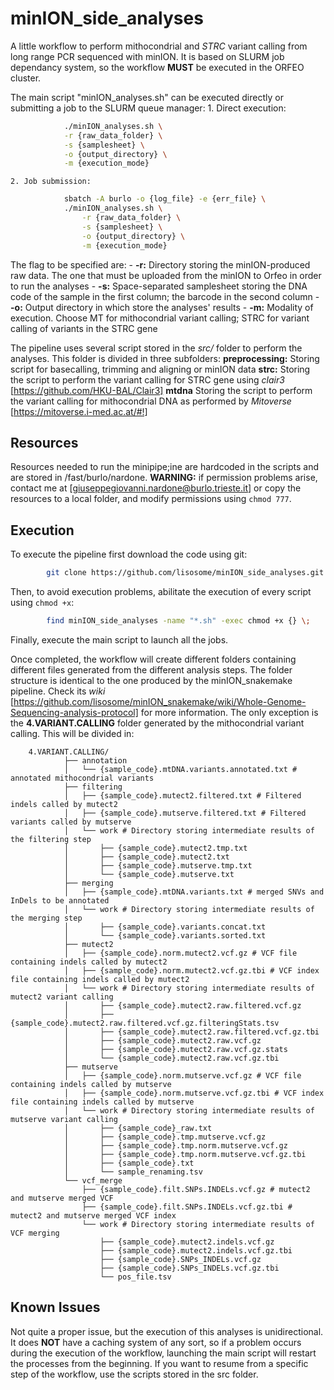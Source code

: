 # minION_side_analyses

A little workflow to perform mithocondrial and *STRC* variant calling from long range PCR sequenced with minION. It is based on SLURM job dependancy system, so the workflow **MUST** be executed in the ORFEO cluster. 

The main script "minION_analyses.sh" can be executed directly or submitting a job to the SLURM queue manager:
    1. Direct execution:
```bash
            ./minION_analyses.sh \
            -r {raw_data_folder} \
            -s {samplesheet} \
            -o {output_directory} \
            -m {execution_mode}

```
    2. Job submission:
```bash
            sbatch -A burlo -o {log_file} -e {err_file} \
            ./minION_analyses.sh \
                -r {raw_data_folder} \
                -s {samplesheet} \
                -o {output_directory} \
                -m {execution_mode}
```

The flag to be specified are:
    - **-r:** Directory storing the minION-produced raw data. The one that must be uploaded from the minION to Orfeo in order to run the analyses
    - **-s:** Space-separated samplesheet storing the DNA code of the sample in the first column; the barcode in the second column
    - **-o:** Output directory in which store the analyses' results
    - **-m:** Modality of execution. Choose MT for mithocondrial variant calling; STRC for variant calling of variants in the STRC gene

The pipeline uses several script stored in the *src/* folder to perform the analyses. This folder is divided in three subfolders:
    **preprocessing:** Storing script for basecalling, trimming and aligning or minION data
    **strc:** Storing the script to perform the variant calling for STRC gene using *clair3* [https://github.com/HKU-BAL/Clair3]
    **mtdna** Storing the script to perform the variant calling for mithocondrial DNA as performed by *Mitoverse* [https://mitoverse.i-med.ac.at/#!]

## Resources

Resources needed to run the minipipe;ine are hardcoded in the scripts and are stored in /fast/burlo/nardone. 
**WARNING:** if permission problems arise, contact me at [giuseppegiovanni.nardone@burlo.trieste.it] or copy the resources to a local folder, and modify permissions using `chmod 777`.

## Execution

To execute the pipeline first download the code using git:
    
```bash
        git clone https://github.com/lisosome/minION_side_analyses.git
```

Then, to avoid execution problems, abilitate the execution of every script using `chmod +x`:

```bash
        find minION_side_analyses -name "*.sh" -exec chmod +x {} \;
```

Finally, execute the main script to launch all the jobs.


Once completed, the workflow will create different folders containing different files generated from the different analysis steps. The folder structure is identical to the one produced by the minION_snakemake pipeline. Check its *wiki* [https://github.com/lisosome/minION_snakemake/wiki/Whole-Genome-Sequencing-analysis-protocol] for more information.
The only exception is the **4.VARIANT.CALLING** folder generated by the mithocondrial variant calling. This will be divided in:
    
```
    4.VARIANT.CALLING/
            ├── annotation
            │   └── {sample_code}.mtDNA.variants.annotated.txt # annotated mithocondrial variants
            ├── filtering
            │   ├── {sample_code}.mutect2.filtered.txt # Filtered indels called by mutect2
            │   ├── {sample_code}.mutserve.filtered.txt # Filtered variants called by mutserve
            │   └── work # Directory storing intermediate results of the filtering step
            │       ├── {sample_code}.mutect2.tmp.txt
            │       ├── {sample_code}.mutect2.txt
            │       ├── {sample_code}.mutserve.tmp.txt
            │       └── {sample_code}.mutserve.txt
            ├── merging 
            │   ├── {sample_code}.mtDNA.variants.txt # merged SNVs and InDels to be annotated
            │   └── work # Directory storing intermediate results of the merging step
            │       ├── {sample_code}.variants.concat.txt
            │       └── {sample_code}.variants.sorted.txt
            ├── mutect2 
            │   ├── {sample_code}.norm.mutect2.vcf.gz # VCF file containing indels called by mutect2
            │   ├── {sample_code}.norm.mutect2.vcf.gz.tbi # VCF index file containing indels called by mutect2
            │   └── work # Directory storing intermediate results of mutect2 variant calling 
            │       ├── {sample_code}.mutect2.raw.filtered.vcf.gz
            │       ├── {sample_code}.mutect2.raw.filtered.vcf.gz.filteringStats.tsv
            │       ├── {sample_code}.mutect2.raw.filtered.vcf.gz.tbi
            │       ├── {sample_code}.mutect2.raw.vcf.gz
            │       ├── {sample_code}.mutect2.raw.vcf.gz.stats
            │       └── {sample_code}.mutect2.raw.vcf.gz.tbi
            ├── mutserve
            │   ├── {sample_code}.norm.mutserve.vcf.gz # VCF file containing indels called by mutserve
            │   ├── {sample_code}.norm.mutserve.vcf.gz.tbi # VCF index file containing indels called by mutserve
            │   └── work # Directory storing intermediate results of mutserve variant calling
            │       ├── {sample_code}_raw.txt
            │       ├── {sample_code}.tmp.mutserve.vcf.gz
            │       ├── {sample_code}.tmp.norm.mutserve.vcf.gz
            │       ├── {sample_code}.tmp.norm.mutserve.vcf.gz.tbi
            │       ├── {sample_code}.txt
            │       └── sample_renaming.tsv
            └── vcf_merge
                ├── {sample_code}.filt.SNPs.INDELs.vcf.gz # mutect2 and mutserve merged VCF
                ├── {sample_code}.filt.SNPs.INDELs.vcf.gz.tbi # mutect2 and mutserve merged VCF index
                └── work # Directory storing intermediate results of VCF merging
                    ├── {sample_code}.mutect2.indels.vcf.gz
                    ├── {sample_code}.mutect2.indels.vcf.gz.tbi
                    ├── {sample_code}.SNPs_INDELs.vcf.gz
                    ├── {sample_code}.SNPs_INDELs.vcf.gz.tbi
                    └── pos_file.tsv
```

## Known Issues

Not quite a proper issue, but the execution of this analyses is unidirectional. It does **NOT** have a caching system of any sort, so if a problem occurs during the execution of the workflow, launching the main script will restart the processes from the beginning. If you want to resume from a specific step of the workflow, use the scripts stored in the src folder.